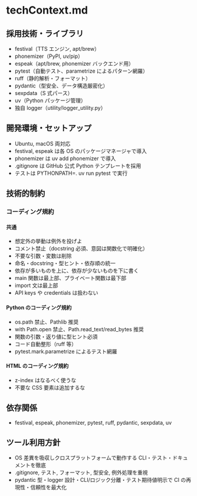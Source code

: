 # techContext.md

## 採用技術・ライブラリ

- festival（TTS エンジン, apt/brew）
- phonemizer（PyPI, uv/pip）
- espeak（apt/brew, phonemizer バックエンド用）
- pytest（自動テスト、parametrize によるパターン網羅）
- ruff（静的解析・フォーマット）
- pydantic（型安全、データ構造厳密化）
- sexpdata（S 式パース）
- uv（Python パッケージ管理）
- 独自 logger（utility/logger_utility.py）

## 開発環境・セットアップ

- Ubuntu, macOS 両対応
- festival, espeak は各 OS のパッケージマネージャで導入
- phonemizer は uv add phonemizer で導入
- .gitignore は GitHub 公式 Python テンプレートを採用
- テストは PYTHONPATH=. uv run pytest で実行

## 技術的制約

### コーディング規約

#### 共通

- 想定外の挙動は例外を投げよ
- コメント禁止（docstring 必須、意図は関数化で明確化）
- 不要な引数・変数は削除
- 命名・docstring・型ヒント・依存順の統一
- 依存が多いものを上に、依存が少ないものを下に書く
- main 関数は最上部、プライベート関数は最下部
- import 文は最上部
- API keys や credentials は扱わない

#### Python のコーディング規約

- os.path 禁止、Pathlib 推奨
- with Path.open 禁止、Path.read_text/read_bytes 推奨
- 関数の引数・返り値に型ヒント必須
- コード自動整形（ruff 等）
- pytest.mark.parametrize によるテスト網羅

#### HTML のコーディング規約

- z-index はなるべく使うな
- 不要な CSS 要素は追加するな

## 依存関係

- festival, espeak, phonemizer, pytest, ruff, pydantic, sexpdata, uv

## ツール利用方針

- OS 差異を吸収しクロスプラットフォームで動作する CLI・テスト・ドキュメントを徹底
- .gitignore, テスト, フォーマット, 型安全, 例外処理を重視
- pydantic 型・logger 設計・CLI/ロジック分離・テスト期待値明示で CI の再現性・信頼性を最大化
